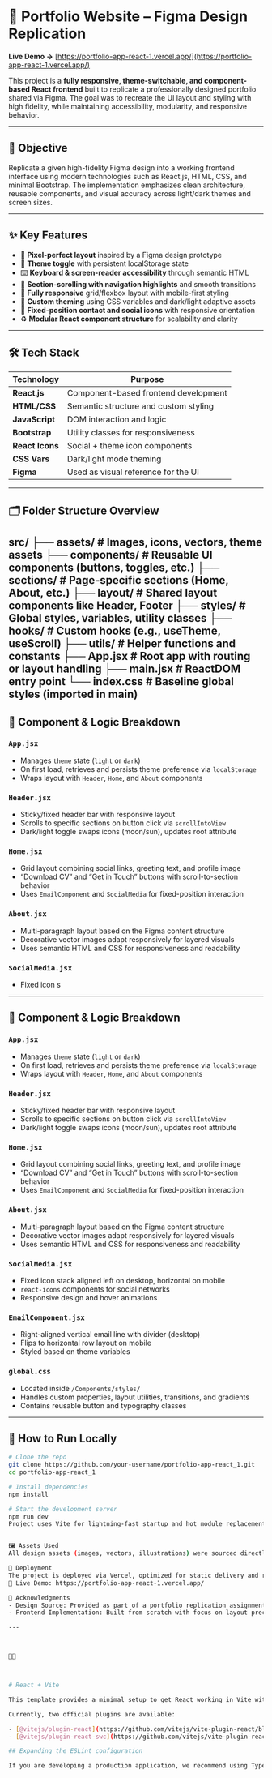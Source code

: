 
# 💼 Portfolio Website – Figma Design Replication

**Live Demo →** [https://portfolio-app-react-1.vercel.app/](https://portfolio-app-react-1.vercel.app/)

This project is a **fully responsive, theme-switchable, and component-based React frontend** built to replicate a professionally designed portfolio shared via Figma. The goal was to recreate the UI layout and styling with high fidelity, while maintaining accessibility, modularity, and responsive behavior.

---

## 🎯 Objective

Replicate a given high-fidelity Figma design into a working frontend interface using modern technologies such as React.js, HTML, CSS, and minimal Bootstrap. The implementation emphasizes clean architecture, reusable components, and visual accuracy across light/dark themes and screen sizes.

---

## ✨ Key Features

- 🔁 **Pixel-perfect layout** inspired by a Figma design prototype  
- 🌙 **Theme toggle** with persistent localStorage state  
- ⌨️ **Keyboard & screen-reader accessibility** through semantic HTML  
- 🔗 **Section-scrolling with navigation highlights** and smooth transitions  
- 📱 **Fully responsive** grid/flexbox layout with mobile-first styling  
- 🎨 **Custom theming** using CSS variables and dark/light adaptive assets  
- 📧 **Fixed-position contact and social icons** with responsive orientation  
- ♻️ **Modular React component structure** for scalability and clarity  

---

## 🛠 Tech Stack

| Technology     | Purpose                                  |
|----------------|------------------------------------------|
| **React.js**   | Component-based frontend development     |
| **HTML/CSS**   | Semantic structure and custom styling    |
| **JavaScript** | DOM interaction and logic                |
| **Bootstrap**  | Utility classes for responsiveness       |
| **React Icons**| Social + theme icon components           |
| **CSS Vars**   | Dark/light mode theming                  |
| **Figma**      | Used as visual reference for the UI      |

---

## 🗂 Folder Structure Overview
src/
├── assets/               # Images, icons, vectors, theme assets
├── components/           # Reusable UI components (buttons, toggles, etc.)
├── sections/             # Page-specific sections (Home, About, etc.)
├── layout/               # Shared layout components like Header, Footer
├── styles/               # Global styles, variables, utility classes
├── hooks/                # Custom hooks (e.g., useTheme, useScroll)
├── utils/                # Helper functions and constants
├── App.jsx               # Root app with routing or layout handling
├── main.jsx              # ReactDOM entry point
└── index.css             # Baseline global styles (imported in main)
---

## 🔎 Component & Logic Breakdown

### `App.jsx`
- Manages `theme` state (`light` or `dark`)
- On first load, retrieves and persists theme preference via `localStorage`
- Wraps layout with `Header`, `Home`, and `About` components

### `Header.jsx`
- Sticky/fixed header bar with responsive layout
- Scrolls to specific sections on button click via `scrollIntoView`
- Dark/light toggle swaps icons (moon/sun), updates root attribute

### `Home.jsx`
- Grid layout combining social links, greeting text, and profile image
- “Download CV” and “Get in Touch” buttons with scroll-to-section behavior
- Uses `EmailComponent` and `SocialMedia` for fixed-position interaction

### `About.jsx`
- Multi-paragraph layout based on the Figma content structure
- Decorative vector images adapt responsively for layered visuals
- Uses semantic HTML and CSS for responsiveness and readability

### `SocialMedia.jsx`
- Fixed icon s

---

## 🔎 Component & Logic Breakdown

### `App.jsx`
- Manages `theme` state (`light` or `dark`)
- On first load, retrieves and persists theme preference via `localStorage`
- Wraps layout with `Header`, `Home`, and `About` components

### `Header.jsx`
- Sticky/fixed header bar with responsive layout
- Scrolls to specific sections on button click via `scrollIntoView`
- Dark/light toggle swaps icons (moon/sun), updates root attribute

### `Home.jsx`
- Grid layout combining social links, greeting text, and profile image
- “Download CV” and “Get in Touch” buttons with scroll-to-section behavior
- Uses `EmailComponent` and `SocialMedia` for fixed-position interaction

### `About.jsx`
- Multi-paragraph layout based on the Figma content structure
- Decorative vector images adapt responsively for layered visuals
- Uses semantic HTML and CSS for responsiveness and readability

### `SocialMedia.jsx`
- Fixed icon stack aligned left on desktop, horizontal on mobile
- `react-icons` components for social networks
- Responsive design and hover animations

### `EmailComponent.jsx`
- Right-aligned vertical email line with divider (desktop)
- Flips to horizontal row layout on mobile
- Styled based on theme variables

### `global.css`
- Located inside `/Components/styles/`
- Handles custom properties, layout utilities, transitions, and gradients
- Contains reusable button and typography classes

---

## 🧪 How to Run Locally

```bash
# Clone the repo
git clone https://github.com/your-username/portfolio-app-react_1.git
cd portfolio-app-react_1

# Install dependencies
npm install

# Start the development server
npm run dev
Project uses Vite for lightning-fast startup and hot module replacement.


🖼 Assets Used
All design assets (images, vectors, illustrations) were sourced directly from the original Figma file provided for replication purposes. Assets are stored under the /assets/ directory and organized per section or usage context.

📌 Deployment
The project is deployed via Vercel, optimized for static delivery and responsive design.
🔗 Live Demo: https://portfolio-app-react-1.vercel.app/

🙌 Acknowledgments
- Design Source: Provided as part of a portfolio replication assignment
- Frontend Implementation: Built from scratch with focus on layout precision, accessibility, and component-driven structure

---







# React + Vite

This template provides a minimal setup to get React working in Vite with HMR and some ESLint rules.

Currently, two official plugins are available:

- [@vitejs/plugin-react](https://github.com/vitejs/vite-plugin-react/blob/main/packages/plugin-react) uses [Babel](https://babeljs.io/) for Fast Refresh
- [@vitejs/plugin-react-swc](https://github.com/vitejs/vite-plugin-react/blob/main/packages/plugin-react-swc) uses [SWC](https://swc.rs/) for Fast Refresh

## Expanding the ESLint configuration

If you are developing a production application, we recommend using TypeScript with type-aware lint rules enabled. Check out the [TS template](https://github.com/vitejs/vite/tree/main/packages/create-vite/template-react-ts) for information on how to integrate TypeScript and [`typescript-eslint`](https://typescript-eslint.io) in your project.
